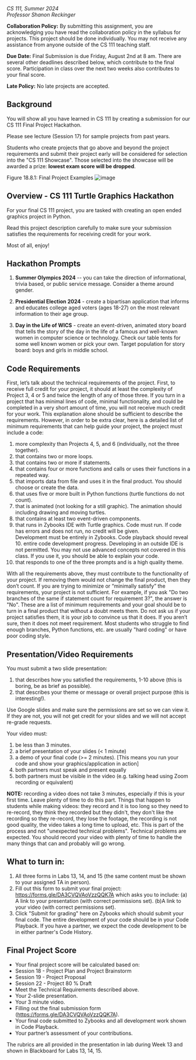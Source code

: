 *CS 111, Summer 2024
<br>Professor Shanon Reckinger*

**Collaboration Policy:** By submitting this assignment, you are acknowledging you have read the collaboration policy in the syllabus for projects. This project should be done individually. You may not receive any assistance from anyone outside of the CS 111 teaching staff.

**Due Date:** Final Submission is due Friday, August 2nd at 8 am. There are several other deadlines described below, which contribute to the final score.  Participation in class over the next two weeks also contributes to your final score.

**Late Policy:** No late projects are accepted.



[-----First block starts------]: # 

## Background

You will show all you have learned in CS 111 by creating a submission for our CS 111 Final Project Hackathon.

Please see lecture (Session 17) for sample projects from past years.

Students who create projects that go above and beyond the project requirements and submit their project early will be considered for selection into the "CS 111 Showcase". Those selected into the showcase will be awarded a prize: **lowest exam score will be dropped**.

Figure 18.8.1: Final Project Examples
![image](https://github.com/user-attachments/assets/b2e08a06-3d21-4929-a5f2-46f862f62e9d)



[-----Second block starts------]: # 

## Overview - CS 111 Turtle Graphics Hackathon

For your final CS 111 project, you are tasked with creating an open ended graphics project in Python.  

Read this project description carefully to make sure your submission satisfies the requirements for receiving credit for your work.

Most of all, enjoy!



[-----Third block starts------]: #

## Hackathon Prompts

1. **Summer Olympics 2024** -- you can take the direction of informational, trivia based, or public service message.  Consider a theme around gender.  

2. **Presidential Election 2024** -  create a bipartisan application that informs and educates college aged voters (ages 18-27) on the most relevant information to their age group.

3. **Day in the Life of WICS** - create an event-driven, animated story board that tells the story of the day in the life of a famous and well-known women in computer science or technology.  Check our table tents for some well known women or pick your own.  Target population for story board: boys and girls in middle school.  



[-----Fourth block starts------]: #

## Code Requirements

First, let’s talk about the technical requirements of the project. First, to receive full credit for your project, it should at least the complexity of Project 3, 4 or 5 and twice the length of any of those three. If you turn in a project that has minimal lines of code, minimal functionality, and could be completed in a very short amount of time, you will not receive much credit for your work. This explanation alone should be sufficient to describe the requirements. However, in order to be extra clear, here is a detailed list of minimum requirements that can help guide your project, the project must include a code:

1. more complexity than Projects 4, 5, and 6 (individually, not the three together).
2. that contains two or more loops.
3. that contains two or more if statements.
4. that contains four or more functions and calls or uses their functions in a repeated way.
5. that imports data from file and uses it in the final product. You should choose or create the data.
6. that uses five or more built in Python functions (turtle functions do not count).
7. that is animated (not looking for a still graphic). The animation should including drawing and moving turtles. 
8. that contains at least two event-driven components.
9. that runs in Zybooks IDE with Turtle graphics. Code must run. If code has errors and does not run, no credit will be given.
   <br>Development must be entirely in Zybooks.  Code playback should reveal 10. entire code development progress.  Developing in an outside IDE is not permitted.  You may not use advanced concepts not covered in this class.  If you use it, you should be able to explain your code.
10. that responds to one of the three prompts and is a high quality theme.

With all the requirements above, they must contribute to the functionality of your project. If removing them would not change the final product, then they don’t count. If you are trying to minimize or “minimally satisfy” the requirements, your project is not sufficient. For example, if you ask "Do two branches of the same if statement count for requirement 3?", the answer is "No". These are a list of minimum requirements and your goal should be to turn in a final product that without a doubt meets them. Do not ask us if your project satisfies them, it is your job to convince us that it does. If you aren’t sure, then it does not meet requirement.  Most students who struggle to find enough branches, Python functions, etc. are usually "hard coding" or have poor coding style. 



[-----Fifth block starts------]: #

## Presentation/Video Requirements

You must submit a two slide presentation:
1. that describes how you satisfied the requirements, 1-10 above (this is boring, be as brief as possible).
2. that describes your theme or message or overall project purpose (this is interesting!).

Use Google slides and make sure the permissions are set so we can view it. If they are not, you will not get credit for your slides and we will not accept re-grade requests.

Your video must:
1. be less than 3 minutes.
2. a brief presentation of your slides (< 1 minute)
3. a demo of your final code (>= 2 minutes). [This means you run your code and show your graphics/application in action]
4. both partners must speak and present equally
5. both partners must be visible in the video (e.g. talking head using Zoom recording or equivalent)

**NOTE:** recording a video does not take 3 minutes, especially if this is your first time.  Leave plenty of time to do this part.  Things that happen to students while making videos: they record and it is too long so they need to re-record, they think they recorded but they didn't, they don't like the recording so they re-record, they lose the footage, the recording is not good quality, the video takes a long time to upload, etc.  This is part of the process and not "unexpected technical problems".  Technical problems are expected.  You should record your video with plenty of time to handle the many things that can and probably will go wrong.  



[-----Sixth block starts------]: #

## What to turn in:

1. All three forms in Labs 13, 14, and 15 (the same content must be shown to your assigned TA in person).
2. Fill out this form to submit your final project: https://forms.gle/DA3CVQVAoVzzQQK7A which asks you to include: (a) A link to your presentation (with correct permissions set). (b)A link to your video (with correct permissions set).
3. Click "Submit for grading" here on Zybooks which should submit your final code.  The entire development of your code should be in your Code Playback.  If you have a partner, we expect the code development to be in either partner's Code History.



[-----Seventh block starts------]: #

## Final Project Score
- Your final project score will be calculated based on:
- Session 18 - Project Plan and Project Brainstorm
- Session 19 - Project Proposal
- Session 22 - Project 80 % Draft
- Meet the Technical Requirements described above.
- Your 2-slide presentation.
- Your 3 minute video.
- Filling out the final submission form (https://forms.gle/DA3CVQVAoVzzQQK7A).
- Your final code submitted to Zybooks and all development work shown in Code Playback.
- Your partner’s assessment of your contributions.

The rubrics are all provided in the presentation in lab during Week 13 and shown in Blackboard for Labs 13, 14, 15.
